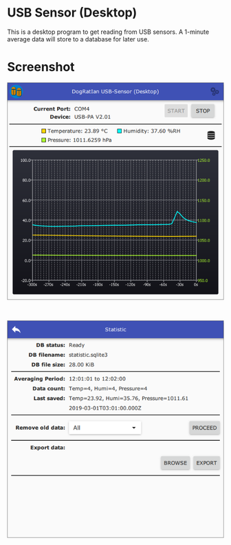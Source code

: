 # USB Sensor (Desktop)

This is a desktop program to get reading from USB sensors. A 1-minute average data will store to a database for later use.

# Screenshot

<img src="screenshot_1.png" />

&nbsp;

<img src="screenshot_2.png" />